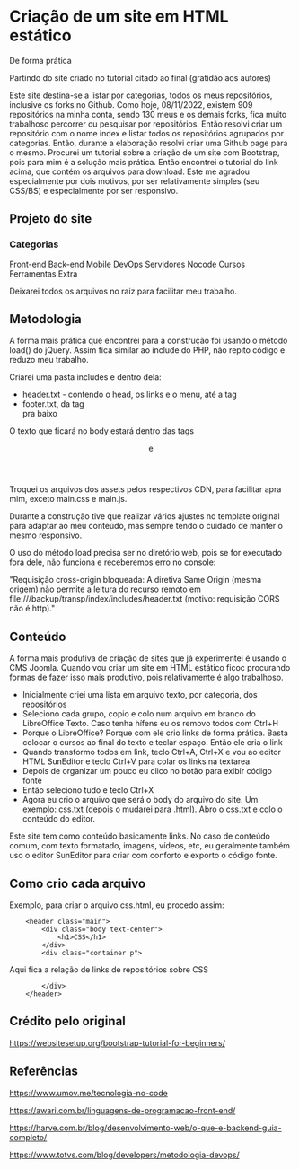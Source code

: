 # Criação de um site em HTML estático

De forma prática

Partindo do site criado no tutorial citado ao final (gratidão aos autores)

Este site destina-se a listar por categorias, todos os meus repositórios, inclusive os forks no Github. Como hoje, 08/11/2022, existem 909 repositórios na minha conta, sendo 130 meus e os demais forks, fica muito trabalhoso percorrer ou pesquisar por repositórios. Então resolvi criar um repositório com o nome index e listar todos os repositórios agrupados por categorias. Então, durante a elaboração resolvi criar uma Github page para o mesmo. Procurei um tutorial sobre a criação de um site com Bootstrap, pois para mim é a solução mais prática. Então encontrei o tutorial do link acima, que contém os arquivos para download. Este me agradou especialmente por dois motivos, por ser relativamente simples (seu CSS/BS) e especialmente por ser responsivo.

## Projeto do site

### Categorias

Front-end Back-end Mobile DevOps Servidores Nocode Cursos Ferramentas Extra

Deixarei todos os arquivos no raiz para facilitar meu trabalho.

## Metodologia

A forma mais prática que encontrei para a construção foi usando o método load() do jQuery. Assim fica similar ao include do PHP, não repito código e reduzo meu trabalho.

Criarei uma pasta includes e dentro dela:
- header.txt - contendo o head, os links e o menu, até a tag </nav>
- footer.txt, da tag <footer> pra baixo

O texto que ficará no body estará dentro das tags <header> e </header>

Troquei os arquivos dos assets pelos respectivos CDN, para facilitar apra mim, exceto main.css e main.js.

Durante a construção tive que realizar vários ajustes no template original para adaptar ao meu conteúdo, mas sempre tendo o cuidado de manter o mesmo responsivo.

O uso do método load precisa ser no diretório web, pois se for executado fora dele, não funciona e receberemos erro no console:

"Requisição cross-origin bloqueada: A diretiva Same Origin (mesma origem) não permite a leitura do recurso remoto em file:///backup/transp/index/includes/header.txt (motivo: requisição CORS não é http)."

## Conteúdo

A forma mais produtiva de criação de sites que já experimentei é usando o CMS Joomla. Quando vou criar um site em HTML estático ficoc procurando formas de fazer isso mais produtivo, pois relativamente é algo trabalhoso.

- Inicialmente criei uma lista em arquivo texto, por categoria, dos repositórios
- Seleciono cada grupo, copio e colo num arquivo em branco do LibreOffice Texto. Caso tenha hífens eu os removo todos com Ctrl+H
- Porque o LibreOffice? Porque com ele crio links de forma prática. Basta colocar o cursos ao final do texto e teclar espaço. Então ele cria o link
- Quando transformo todos em link, teclo Ctrl+A, Ctrl+X e vou ao editor HTML SunEditor e teclo Ctrl+V para colar os links na textarea.
- Depois de organizar um pouco eu clico no botão para exibir código  fonte
- Então seleciono tudo e teclo Ctrl+X
- Agora eu crio o arquivo que será o body do arquivo do site. Um exemplo: css.txt (depois o mudarei para .html). Abro o css.txt e colo o conteúdo do editor.

Este site tem como conteúdo basicamente links. No caso de conteúdo comum, com texto formatado, imagens, vídeos, etc, eu geralmente também uso o editor SunEditor para criar com conforto e exporto o código fonte.

## Como crio cada arquivo

Exemplo, para criar o arquivo css.html, eu procedo assim:

<meta charset="utf-8">
<div id="header"></div>
<script src="https://code.jquery.com/jquery-3.5.1.min.js" integrity="sha256-9/aliU8dGd2tb6OSsuzixeV4y/faTqgFtohetphbbj0=" crossorigin="anonymous"></script>
<script>$( "#header" ).load( "includes/header.txt" );</script>

		<header class="main">
			<div class="body text-center">
				<h1>CSS</h1>
			</div>
			<div class="container p">

Aqui fica a relação de links de repositórios sobre CSS

			</div>
        </header>

<div id="footer"></div>
<script>$( "#footer" ).load( "includes/footer.txt" );</script>


## Crédito pelo original

https://websitesetup.org/bootstrap-tutorial-for-beginners/

## Referências

https://www.umov.me/tecnologia-no-code

https://awari.com.br/linguagens-de-programacao-front-end/

https://harve.com.br/blog/desenvolvimento-web/o-que-e-backend-guia-completo/

https://www.totvs.com/blog/developers/metodologia-devops/
